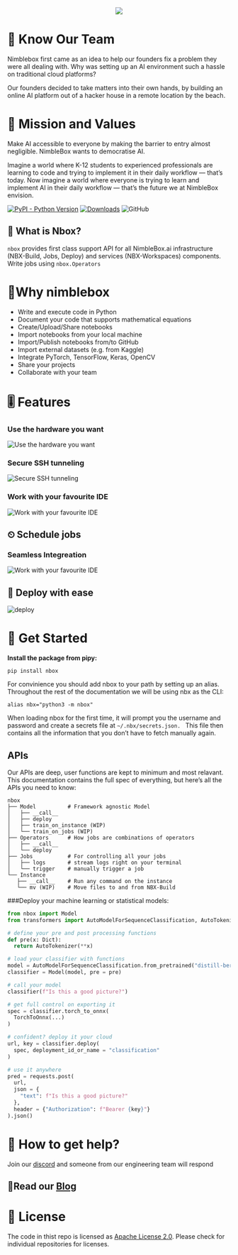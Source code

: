 <div align="center">
    <img src="https://media-exp1.licdn.com/dms/image/C4E1BAQH3ErUUfLXoHQ/company-background_10000/0/1536307975124?e=2159024400&v=beta&t=ZEgfg0K-n-14aYXq8m-aZRprGvwL5HMZF6YMPrUDiQI">
</div>

# 🏡 Know Our Team

Nimblebox first came as an idea to help our founders fix a problem they were all dealing with. Why was setting up an AI environment such a hassle on traditional cloud platforms?


Our founders decided to take matters into their own hands, by building an online AI platform out of a hacker house in a remote location by the beach.


# 🎯 Mission and Values 
Make AI accessible to everyone by making the barrier to entry almost negligible. NimbleBox wants to democratise AI.

Imagine a world where K-12 students to experienced professionals are learning to code and trying to implement it in their daily workflow — that’s today. Now imagine a world where everyone is trying to learn and implement AI in their daily workflow — that’s the future we at NimbleBox envision.

[![PyPI - Python
Version](https://img.shields.io/badge/python-3.6%20%7C%203.7%20%7C%203.8%20%7C%203.9-blue)](https://pypi.org/project/nbox/)
[![Downloads](https://pepy.tech/badge/nbox)](https://pepy.tech/project/nbox)
![GitHub](https://img.shields.io/badge/license-Apache--2.0-blueviolet)

## 🧐 What is Nbox?

`nbox` provides first class support API for all NimbleBox.ai infrastructure (NBX-Build, Jobs, Deploy) and services (NBX-Workspaces) components. Write jobs using `nbox.Operators`

# 🤷Why nimblebox

- Write and execute code in Python
- Document your code that supports mathematical equations
- Create/Upload/Share notebooks
- Import notebooks from your local machine
- Import/Publish notebooks from/to GitHub
- Import external datasets (e.g. from Kaggle)
- Integrate PyTorch, TensorFlow, Keras, OpenCV
- Share your projects
- Collaborate with your team

# 🎚 Features

### Use the hardware you want
![Use the hardware you want](https://nimblebox.ai/_next/image?url=%2F_next%2Fstatic%2Fmedia%2FbuildImg1.c3679150.png&w=3840&q=75)
### Secure SSH tunneling
![Secure SSH tunneling](https://nimblebox.ai/_next/image?url=%2F_next%2Fstatic%2Fmedia%2FbuildImg2.8c393e2c.png&w=3840&q=75)
### Work with your favourite IDE
![Work with your favourite IDE](https://nimblebox.ai/_next/image?url=%2F_next%2Fstatic%2Fmedia%2FbuildImg3.d25060b5.png&w=3840&q=75)

## ⏲ Schedule jobs
### Seamless Integreation
![Work with your favourite IDE](https://nimblebox.ai/_next/image?url=%2F_next%2Fstatic%2Fmedia%2FjobsImg1.b064d453.png&w=3840&q=75)

## 🚀 Deploy with ease
![deploy](https://nimblebox.ai/_next/image?url=%2F_next%2Fstatic%2Fmedia%2FdeployImg1.e4557546.png&w=3840&q=75)
# 🏁 Get Started


**Install the package from pipy:**

```pip install nbox```


For convinience you should add nbox to your path by setting up an alias. Throughout the rest of the documentation we will be using nbx as the CLI:

```# go to your .bashrc or .zshrc and add
alias nbx="python3 -m nbox"
```



When loading nbox for the first time, it will prompt you the username and password and create a secrets file at ```~/.nbx/secrets.json. ``` This file then contains all the information that you don’t have to fetch manually again.


## APIs

Our APIs are deep, user functions are kept to minimum and most relavant. This documentation contains the full spec of everything, but here’s all the APIs you need to know:

```
nbox
├── Model          # Framework agnostic Model
│   ├── __call__
│   ├── deploy
│   ├── train_on_instance (WIP)
│   └── train_on_jobs (WIP)
├── Operators      # How jobs are combinations of operators
│   ├── __call__
│   └── deploy
├── Jobs           # For controlling all your jobs
│   ├── logs       # stream logs right on your terminal
│   └── trigger    # manually trigger a job
└── Instance
   ├── __call__    # Run any command on the instance
   └── mv (WIP)    # Move files to and from NBX-Build
```
###Deploy your machine learning or statistical models:

```python
from nbox import Model
from transformers import AutoModelForSequenceClassification, AutoTokenizer

# define your pre and post processing functions
def pre(x: Dict):
  return AutoTokenizer(**x)

# load your classifier with functions
model = AutoModelForSequenceClassification.from_pretrained("distill-bert")
classifier = Model(model, pre = pre)

# call your model
classifier(f"Is this a good picture?")

# get full control on exporting it
spec = classifier.torch_to_onnx(
  TorchToOnnx(...)
)

# confident? deploy it your cloud
url, key = classifier.deploy(
  spec, deployment_id_or_name = "classification"
)

# use it anywhere
pred = requests.post(
  url,
  json = {
    "text": f"Is this a good picture?"
  },
  header = {"Authorization": f"Bearer {key}"}
).json()
```
# 🛟 How to get help?

Join our [discord](https://discord.gg/qYZHxMaCsE) and someone from our engineering team will respond

## 🔖Read our [Blog](https://nimblebox.ai/blog)


# 🧩 License

The code in thist repo is licensed as [Apache License 2.0](./LICENSE). Please check for individual repositories for licenses.
